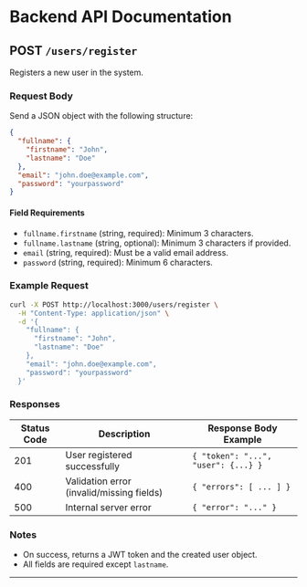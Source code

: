 # Backend API Documentation

## POST `/users/register`

Registers a new user in the system.

### Request Body

Send a JSON object with the following structure:

```json
{
  "fullname": {
    "firstname": "John",
    "lastname": "Doe"
  },
  "email": "john.doe@example.com",
  "password": "yourpassword"
}
```

#### Field Requirements

- `fullname.firstname` (string, required): Minimum 3 characters.
- `fullname.lastname` (string, optional): Minimum 3 characters if provided.
- `email` (string, required): Must be a valid email address.
- `password` (string, required): Minimum 6 characters.

### Example Request

```bash
curl -X POST http://localhost:3000/users/register \
  -H "Content-Type: application/json" \
  -d '{
    "fullname": {
      "firstname": "John",
      "lastname": "Doe"
    },
    "email": "john.doe@example.com",
    "password": "yourpassword"
  }'
```

### Responses

| Status Code | Description                                 | Response Body Example                |
|-------------|---------------------------------------------|--------------------------------------|
| 201         | User registered successfully                | `{ "token": "...", "user": {...} }`  |
| 400         | Validation error (invalid/missing fields)   | `{ "errors": [ ... ] }`              |
| 500         | Internal server error                       | `{ "error": "..." }`                 |

### Notes

- On success, returns a JWT token and the created user object.
- All fields are required except `lastname`.

---